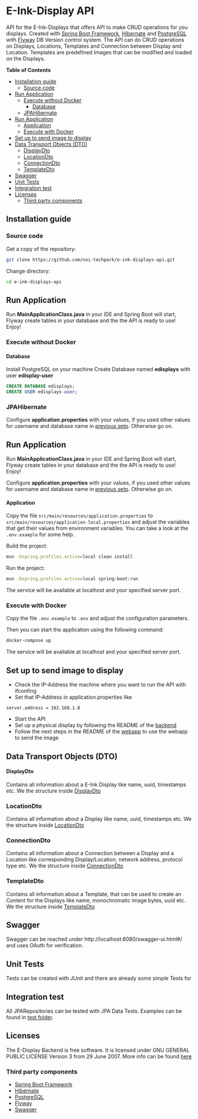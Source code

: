 # E-Ink-Display API

API for the E-Ink-Displays that offers API to make CRUD operations for you
displays. Created with [Spring Boot
Framework](https://spring.io/projects/spring-boot),
[Hibernate](https://hibernate.org/) and
[PostgreSQL](https://www.postgresql.org/) with [Flyway](https://flywaydb.org/)
DB Version control system. The API can do CRUD operations on Displays,
Locations, Templates and Connection between Display and Location. Templates are
predefined Images that can be modified and loaded on the Displays.

<!-- START doctoc generated TOC please keep comment here to allow auto update -->
<!-- DON'T EDIT THIS SECTION, INSTEAD RE-RUN doctoc TO UPDATE -->
**Table of Contents**

- [Installation guide](#installation-guide)
  - [Source code](#source-code)
- [Run Application](#run-application)
  - [Execute without Docker](#execute-without-docker)
    - [Database](#database)
  - [JPAHibernate](#jpahibernate)
- [Run Application](#run-application-1)
    - [Application](#application)
  - [Execute with Docker](#execute-with-docker)
- [Set up to send image to display](#set-up-to-send-image-to-display)
- [Data Transport Objects (DTO)](#data-transport-objects-dto)
    - [DisplayDto](#displaydto)
  - [LocationDto](#locationdto)
  - [ConnectionDto](#connectiondto)
  - [TemplateDto](#templatedto)
- [Swagger](#swagger)
- [Unit Tests](#unit-tests)
- [Integration test](#integration-test)
- [Licenses](#licenses)
  - [Third party components](#third-party-components)

<!-- END doctoc generated TOC please keep comment here to allow auto update -->



## Installation guide

### Source code

Get a copy of the repository:

```bash
git clone https://github.com/noi-techpark/e-ink-displays-api.git
```

Change directory:

```bash
cd e-ink-displays-api
```

## Run Application
Run **MainApplicationClass.java** in your IDE and Spring Boot will start, Flyway create tables in your database and the the API is ready to use! Enjoy!

### Execute without Docker

#### Database
Install PostgreSQL on your machine
Create Database named **edisplays** with user **edisplay-user**
```sql
CREATE DATABASE edisplays;
CREATE USER edisplays-user;
```
### JPAHibernate
Configure **application.properties** with your values, if you used other values for username and database name in [previous setp](#database).
Otherwise go on.
## Run Application
Run **MainApplicationClass.java** in your IDE and Spring Boot will start, Flyway create tables in your database and the the API is ready to use! Enjoy!

Configure **application.properties** with your values, if you used other values for username and database name in [previous setp](#database).
Otherwise go on.

#### Application
Copy the file `src/main/resources/application.properties` to `src/main/resources/application-local.properties` and adjust the variables that get their values from environment variables. You can take a look at the `.env.example` for some help.

Build the project:

```bash
mvn -Dspring.profiles.active=local clean install
```

Run the project:

```bash
mvn -Dspring.profiles.active=local spring-boot:run
```

The service will be available at localhost and your specified server port.

### Execute with Docker

Copy the file `.env.example` to `.env` and adjust the configuration parameters.

Then you can start the application using the following command:

```bash
docker-compose up
```

The service will be available at localhost and your specified server port.

## Set up to send image to display
- Check the IP-Address the machine where you want to run the API with ifconfing
- Set that IP-Address in application.properties like
```
server.address = 192.168.1.8
```
- Start the API
- Set up a physical display by following the README of the [backend](https://github.com/noi-techpark/e-ink-displays-backend)
- Follow the next steps in the README of the [webapp](https://github.com/noi-techpark/e-ink-displays-webapp) to use the webapp to send the image

## Data Transport Objects (DTO)
#### DisplayDto
Contains all information about a E-Ink Display like name, uuid, timestamps etc. We the structure inside [DisplayDto](link)
### LocationDto
Contains all information about a Display like name, uuid, timestamps etc. We the structure inside [LocationDto](link)
### ConnectionDto
Contains all information about a Connection between a Display and a Location like corresponding Display/Location, network address, protocol type etc. We the structure inside [ConnectionDto](link)
### TemplateDto
Contains all information about a Template, that can be used to create an Content for the Displays like name, monochromatic image bytes, uuid etc. We the structure inside [TemplateDto](link)

## Swagger

Swagger can be reached under http://localhost:8080/swagger-ui.html#/ and uses OAuth for verification.

## Unit Tests

Tests can be created with JUnit and there are already some simple Tests for

## Integration test
All JPARepositories can be tested with JPA Data Tests. Examples can be found in [test folder](link).

## Licenses
The E-Display Backend is free software. It is licensed under GNU GENERAL
PUBLIC LICENSE Version 3 from 29 June 2007.
More info can be found [here](https://www.gnu.org/licenses/gpl-3.0.en.html)

### Third party components
- [Spring Boot Framework](https://spring.io/projects/spring-boot)
- [Hibernate](https://hibernate.org/)
- [PostgreSQL](https://www.postgresql.org/)
- [Flyway](https://flywaydb.org/)
- [Swagger](https://swagger.io/)
